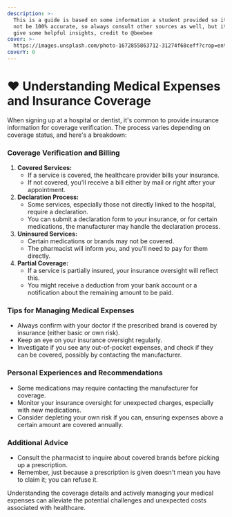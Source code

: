 ```yaml
---
description: >-
  This is a guide is based on some information a student provided so it might
  not be 100% accurate, so always consult other sources as well, but it should
  give some helpful insights, credit to @beebee
cover: >-
  https://images.unsplash.com/photo-1672855863712-31274f68ceff?crop=entropy&cs=srgb&fm=jpg&ixid=M3wxOTcwMjR8MHwxfHNlYXJjaHwyfHxhbXN0ZXJkYW0lMjBzdW5zZXR8ZW58MHx8fHwxNzA1MzY5MDEyfDA&ixlib=rb-4.0.3&q=85
coverY: 0
---
```


# ❤ Understanding Medical Expenses and Insurance Coverage

When signing up at a hospital or dentist, it's common to provide insurance information for coverage verification. The process varies depending on coverage status, and here's a breakdown:

### Coverage Verification and Billing

1. **Covered Services:**
   * If a service is covered, the healthcare provider bills your insurance.
   * If not covered, you'll receive a bill either by mail or right after your appointment.
2. **Declaration Process:**
   * Some services, especially those not directly linked to the hospital, require a declaration.
   * You can submit a declaration form to your insurance, or for certain medications, the manufacturer may handle the declaration process.
3. **Uninsured Services:**
   * Certain medications or brands may not be covered.
   * The pharmacist will inform you, and you'll need to pay for them directly.
4. **Partial Coverage:**
   * If a service is partially insured, your insurance oversight will reflect this.
   * You might receive a deduction from your bank account or a notification about the remaining amount to be paid.

### Tips for Managing Medical Expenses

* Always confirm with your doctor if the prescribed brand is covered by insurance (either basic or own risk).
* Keep an eye on your insurance oversight regularly.
* Investigate if you see any out-of-pocket expenses, and check if they can be covered, possibly by contacting the manufacturer.

### Personal Experiences and Recommendations

* Some medications may require contacting the manufacturer for coverage.
* Monitor your insurance oversight for unexpected charges, especially with new medications.
* Consider depleting your own risk if you can, ensuring expenses above a certain amount are covered annually.

### Additional Advice

* Consult the pharmacist to inquire about covered brands before picking up a prescription.
* Remember, just because a prescription is given doesn't mean you have to claim it; you can refuse it.

Understanding the coverage details and actively managing your medical expenses can alleviate the potential challenges and unexpected costs associated with healthcare.
